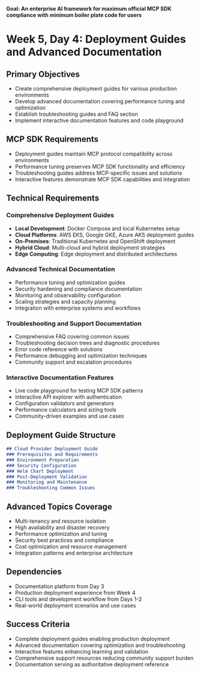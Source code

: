 **Goal: An enterprise AI framework for maximum official MCP SDK compliance with minimum boiler plate code for users**

# Week 5, Day 4: Deployment Guides and Advanced Documentation

## Primary Objectives
- Create comprehensive deployment guides for various production environments
- Develop advanced documentation covering performance tuning and optimization
- Establish troubleshooting guides and FAQ section
- Implement interactive documentation features and code playground

## MCP SDK Requirements
- Deployment guides maintain MCP protocol compatibility across environments
- Performance tuning preserves MCP SDK functionality and efficiency
- Troubleshooting guides address MCP-specific issues and solutions
- Interactive features demonstrate MCP SDK capabilities and integration

## Technical Requirements

### Comprehensive Deployment Guides
- **Local Development**: Docker Compose and local Kubernetes setup
- **Cloud Platforms**: AWS EKS, Google GKE, Azure AKS deployment guides
- **On-Premises**: Traditional Kubernetes and OpenShift deployment
- **Hybrid Cloud**: Multi-cloud and hybrid deployment strategies
- **Edge Computing**: Edge deployment and distributed architectures

### Advanced Technical Documentation
- Performance tuning and optimization guides
- Security hardening and compliance documentation
- Monitoring and observability configuration
- Scaling strategies and capacity planning
- Integration with enterprise systems and workflows

### Troubleshooting and Support Documentation
- Comprehensive FAQ covering common issues
- Troubleshooting decision trees and diagnostic procedures
- Error code reference with solutions
- Performance debugging and optimization techniques
- Community support and escalation procedures

### Interactive Documentation Features
- Live code playground for testing MCP SDK patterns
- Interactive API explorer with authentication
- Configuration validators and generators
- Performance calculators and sizing tools
- Community-driven examples and use cases

## Deployment Guide Structure
```markdown
## Cloud Provider Deployment Guide
### Prerequisites and Requirements
### Environment Preparation
### Security Configuration
### Helm Chart Deployment
### Post-Deployment Validation
### Monitoring and Maintenance
### Troubleshooting Common Issues
```

## Advanced Topics Coverage
- Multi-tenancy and resource isolation
- High availability and disaster recovery
- Performance optimization and tuning
- Security best practices and compliance
- Cost optimization and resource management
- Integration patterns and enterprise architecture

## Dependencies
- Documentation platform from Day 3
- Production deployment experience from Week 4
- CLI tools and development workflow from Days 1-2
- Real-world deployment scenarios and use cases

## Success Criteria
- Complete deployment guides enabling production deployment
- Advanced documentation covering optimization and troubleshooting
- Interactive features enhancing learning and validation
- Comprehensive support resources reducing community support burden
- Documentation serving as authoritative deployment reference